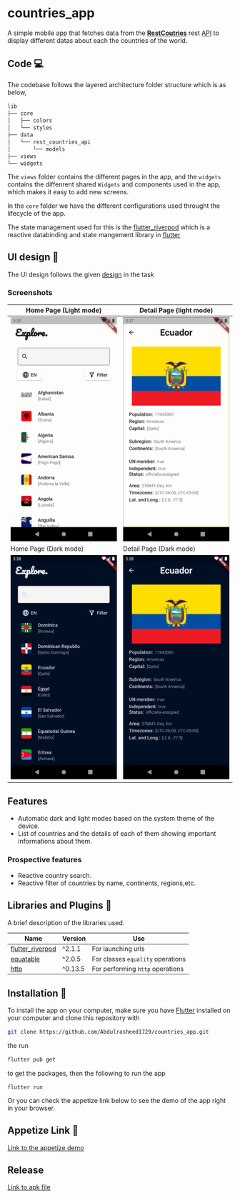 # countries_app

A simple mobile app that fetches data from the [**RestCoutries**](https://restcountries.com) rest [API](https://restcountries.com/v3.1/all) to display different datas about each the countries of the world.

## Code 💻

The codebase follows the layered architecture folder structure which is as below,

```
lib
├── core
│   ├── colors
│   └── styles
├── data
│   └── rest_countries_api
│       └── models
├── views
└── widgets
```
The `views` folder contains the different pages in the app, and the `widgets` contains the diffenrent shared `Widgets` and components used in the app, which makes it easy to add new screens. 

In the `core` folder we have the different configurations used throught the lifecycle of the app. 

The state management used for this is the [flutter_riverpod](https://riverpod.dev) which is a reactive databinding and state mangement library in [flutter](https://flutter.dev)


## UI design 🎨

The UI design follows the given [design](https://www.figma.com/file/v9AXj4VZNnx26fTthrPbhX/Explore?t=eZh6VKSTgix6yiNJ-0) in the task 

### Screenshots
|Home Page (Light mode)|Detail Page (light mode)|
|---|---|
|![Home Page (Light mode)](screenshots/light-mode-1.png "Home page")|![Detail Page (light mode)](screenshots/light-mode-2.png "About me page")| 
|Home Page (Dark mode)|Detail Page (Dark mode)|
|![Home Page (Dark mode)](screenshots/dark-mode-1.png "Home page")|![Detail Page (dark mode)](screenshots/dark-mode-2.png "Detail page")| 

## Features
- Automatic dark and light modes based on the system theme of the device.
- List of countries and the details of each of them showing important informations about them.

### Prospective features
- Reactive country search.
- Reactive filter of countries by name, continents, regions,etc.


## Libraries and Plugins 🔌
A brief description of the libraries used.

|Name | Version | Use|
|---|---|---|
|[flutter_riverpod](https://pub.dev/packages/flutter_riverpod)| ^2.1.1| For launching urls |
|[equatable](https://pub.dev/packages/equatable)| ^2.0.5 | For classes `equality` operations|
|[http](https://pub.dev/packages/http)| ^0.13.5 | For performing `http` operations|



## Installation 🔨

To install the app on your computer, make sure you have [Flutter](https://flutter.dev) installed on your computer and clone this repository with

```sh
git clone https://github.com/Abdulrasheed1729/countries_app.git
```
the run 
```sh
flutter pub get
```
to get the packages, then the following to run the app
```
flutter run
```

Or you can check the appetize link below to see the demo of the app right in your browser.

## Appetize Link 🔗

[Link to the appetize demo](https://appetize.io/app/xztfn7fyjk7jrmz7nzkw6wrwn4?device=pixel4&osVersion=11.0&scale=75)
## Release

[Link to apk file](https://drive.google.com/drive/folders/1ch-3YZ14UPFukr7dv7hh4VBOlQ9l6xTY?usp=sharing)


<!-- ## Getting Started
![Alt text](https://assets.digitalocean.com/articles/alligator/boo.svg "a title")
This project is a starting point for a Flutter application.

A few resources to get you started if this is your first Flutter project:

- [Lab: Write your first Flutter app](https://docs.flutter.dev/get-started/codelab)
- [Cookbook: Useful Flutter samples](https://docs.flutter.dev/cookbook)

For help getting started with Flutter development, view the
[online documentation](https://docs.flutter.dev/), which offers tutorials,
samples, guidance on mobile development, and a full API reference. -->